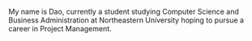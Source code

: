 My name is Dao, currently a student studying Computer Science and Business Administration at Northeastern University hoping to pursue a career in Project Management.
